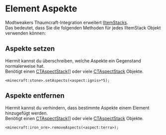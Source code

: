 # Element Aspekte

Modtweakers Thaumcraft-Integration erweitert [IItemStacks](/Vanilla/Items/IItemStack/).  
Das bedeutet, dass Sie die folgenden Methoden für jedes IItemStack Objekt verwenden können:

## Aspekte setzen

Hiermit kannst du überschreiben, welche Aspekte ein Gegenstand normalerweise hat.  
Benötigt einen [CTAspectStack](/Mods/Modtweaker/Thaumcraft/Aspects/CTAspect/)[] oder viele [CTAspectStack](/Mods/Modtweaker/Thaumcraft/Aspects/CTAspect/) Objekte.

```zenscript
<minecraft:stone>.setAspects(<aspect:ignis>*5);
```

## Aspekte entfernen

Hiermit kannst du verhindern, dass bestimmte Aspekte einem Element hinzugefügt werden.  
Benötigt einen [CTAspectStack](/Mods/Modtweaker/Thaumcraft/Aspects/CTAspect/)[] oder viele [CTAspectStack](/Mods/Modtweaker/Thaumcraft/Aspects/CTAspect/) Objekte.

```zenscript
<minecraft:iron_ore>.removeAspects(<aspect:terra>);
```